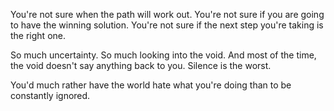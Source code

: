You're not sure when the path will work out. You're not sure if you are going to have the winning solution. You're not sure if the next step you're taking is the right one.

So much uncertainty. So much looking into the void. And most of the time, the void doesn't say anything back to you. Silence is the worst.

You'd much rather have the world hate what you're doing than to be constantly ignored.

